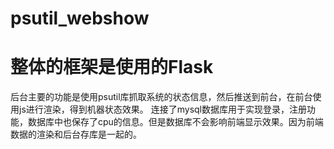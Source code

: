 # psutil_webshow
# 整体的框架是使用的Flask
后台主要的功能是使用psutil库抓取系统的状态信息，然后推送到前台，在前台使用js进行渲染，得到机器状态效果。
连接了mysql数据库用于实现登录，注册功能，数据库中也保存了cpu的信息。但是数据库不会影响前端显示效果。因为前端数据的渲染和后台存库是一起的。
